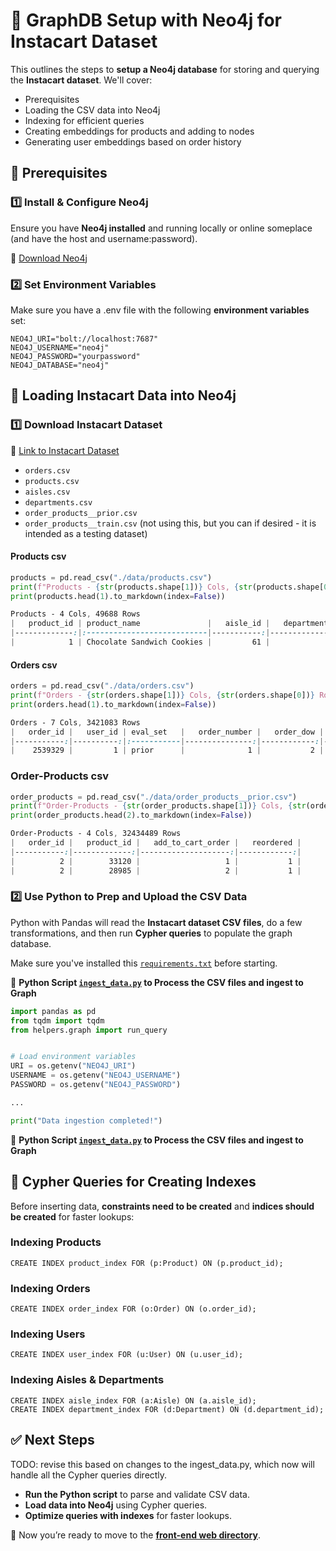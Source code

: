 # 🚀 GraphDB Setup with Neo4j for Instacart Dataset

This outlines the steps to **setup a Neo4j database** for storing and querying the **Instacart dataset**. We'll cover:
- Prerequisites
- Loading the CSV data into Neo4j
- Indexing for efficient queries
- Creating embeddings for products and adding to nodes
- Generating user embeddings based on order history

## 📌 Prerequisites
### **1️⃣ Install & Configure Neo4j**
Ensure you have **Neo4j installed** and running locally or online someplace (and have the host and username:password).

🔗 [Download Neo4j](https://neo4j.com/download/)

### **2️⃣ Set Environment Variables**
Make sure you have a .env file with the following **environment variables** set:

```
NEO4J_URI="bolt://localhost:7687"
NEO4J_USERNAME="neo4j"
NEO4J_PASSWORD="yourpassword"
NEO4J_DATABASE="neo4j"
```

## 📂 **Loading Instacart Data into Neo4j**
### **1️⃣ Download Instacart Dataset**
🔗 [Link to Instacart Dataset](https://www.kaggle.com/competitions/instacart-market-basket-analysis/data)
- `orders.csv`
- `products.csv`
- `aisles.csv`
- `departments.csv`
- `order_products__prior.csv`
- `order_products__train.csv` (not using this, but you can if desired - it is intended as a testing dataset)

#### Products csv
```python
products = pd.read_csv("./data/products.csv")
print(f"Products - {str(products.shape[1])} Cols, {str(products.shape[0])} Rows")
print(products.head(1).to_markdown(index=False))
```
```css
Products - 4 Cols, 49688 Rows
|   product_id | product_name               |   aisle_id |   department_id |
|-------------:|:---------------------------|-----------:|----------------:|
|            1 | Chocolate Sandwich Cookies |         61 |              19 |
```
#### Orders csv
```python
orders = pd.read_csv("./data/orders.csv")
print(f"Orders - {str(orders.shape[1])} Cols, {str(orders.shape[0])} Rows")
print(orders.head(1).to_markdown(index=False))
```
```css
Orders - 7 Cols, 3421083 Rows
|   order_id |   user_id | eval_set   |   order_number |   order_dow |   order_hour_of_day |   days_since_prior_order |
|-----------:|----------:|:-----------|---------------:|------------:|--------------------:|-------------------------:|
|    2539329 |         1 | prior      |              1 |           2 |                   8 |                      nan |
```

### Order-Products csv
```python
order_products = pd.read_csv("./data/order_products__prior.csv")
print(f"Order-Products - {str(order_products.shape[1])} Cols, {str(order_products.shape[0])} Rows")
print(order_products.head(2).to_markdown(index=False))
```
```css
Order-Products - 4 Cols, 32434489 Rows
|   order_id |   product_id |   add_to_cart_order |   reordered |
|-----------:|-------------:|--------------------:|------------:|
|          2 |        33120 |                   1 |           1 |
|          2 |        28985 |                   2 |           1 |
```

### **2️⃣ Use Python to Prep and Upload the CSV Data**
Python with Pandas will read the **Instacart dataset CSV files**, do a few transformations, and then run **Cypher queries** to populate the graph database.

Make sure you've installed this [`requirements.txt`](https://github.com/scottroot/Grocery-Rec-Demo/blob/main/data_prep/requirements.txt) before starting.

📌 **Python Script [`ingest_data.py`](https://github.com/scottroot/Grocery-Rec-Demo/blob/main/data_prep/ingest_data.py) to Process the CSV files and ingest to Graph**
```python
import pandas as pd
from tqdm import tqdm
from helpers.graph import run_query


# Load environment variables
URI = os.getenv("NEO4J_URI")
USERNAME = os.getenv("NEO4J_USERNAME")
PASSWORD = os.getenv("NEO4J_PASSWORD")

...

print("Data ingestion completed!")

```

📌 **Python Script [`ingest_data.py`](https://github.com/scottroot/Grocery-Rec-Demo/blob/main/data_prep/ingest_data.py) to Process the CSV files and ingest to Graph**


## 📌 **Cypher Queries for Creating Indexes**
Before inserting data, **constraints need to be created** and **indices should be created** for faster lookups:

### **Indexing Products**
```cypher
CREATE INDEX product_index FOR (p:Product) ON (p.product_id);
```

### **Indexing Orders**
```cypher
CREATE INDEX order_index FOR (o:Order) ON (o.order_id);
```

### **Indexing Users**
```cypher
CREATE INDEX user_index FOR (u:User) ON (u.user_id);
```

### **Indexing Aisles & Departments**
```cypher
CREATE INDEX aisle_index FOR (a:Aisle) ON (a.aisle_id);
CREATE INDEX department_index FOR (d:Department) ON (d.department_id);
```

## ✅ **Next Steps**
TODO: revise this based on changes to the ingest_data.py, which now will handle all the Cypher queries directly.
- **Run the Python script** to parse and validate CSV data.
- **Load data into Neo4j** using Cypher queries.
- **Optimize queries with indexes** for faster lookups.

🚀 Now you’re ready to move to the [**front-end web directory**](https://github.com/scottroot/Grocery-Rec-Demo/tree/main/web).
